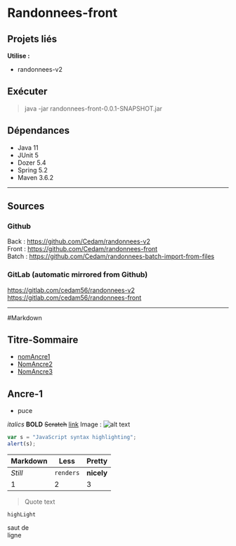 # Randonnees-front

## Projets liés
**Utilise  :**
- randonnees-v2

## Exécuter

>java -jar randonnees-front-0.0.1-SNAPSHOT.jar
> 
## Dépendances
- Java 11
- JUnit 5
- Dozer 5.4
- Spring 5.2
- Maven 3.6.2

---

## Sources
### Github
Back : https://github.com/Cedam/randonnees-v2 </br>
Front : https://github.com/Cedam/randonnees-front </br>
Batch : https://github.com/Cedam/randonnees-batch-import-from-files

### GitLab (automatic mirrored from Github)
https://gitlab.com/cedam56/randonnees-v2 </br>
https://gitlab.com/cedam56/randonnees-front

---

#Markdown

## Titre-Sommaire

- [nomAncre1](#Ancre-1)
- [NomAncre2](#Ancre-2)
- [NomAncre3](#Ancre-3)

## Ancre-1

- puce

*italics*
**BOLD**
~~Scratch~~
[link](https://www.google.com)
Image : ![alt text](https://avatars.githubusercontent.com/u/32341353?s=60&v=4 "Logo Title Text 1")

```javascript
var s = "JavaScript syntax highlighting";
alert(s);
```

Markdown | Less | Pretty
--- | --- | ---
*Still* | `renders` | **nicely**
1 | 2 | 3

> Quote text

`highLight`

saut de <br/>
ligne





